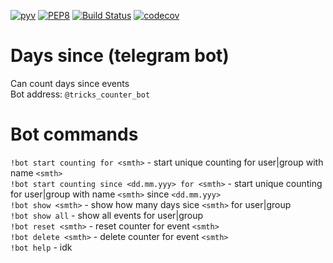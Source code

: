 [![pyv](https://img.shields.io/badge/python-3.6%2C%203.6--dev%2C%203.7--dev%2C%20nightly-blue.svg)]()
[![PEP8](https://img.shields.io/badge/code%20style-pep8-orange.svg)](https://www.python.org/dev/peps/pep-0008/)
[![Build Status](https://travis-ci.org/LuckyTea/Days_since_telegram_bot.svg?branch=master)](https://travis-ci.org/LuckyTea/Days_since_telegram_bot)
[![codecov](https://codecov.io/gh/LuckyTea/Days_since_telegram_bot/branch/master/graph/badge.svg)](https://codecov.io/gh/LuckyTea/Days_since_telegram_bot)
# Days since (telegram bot)
Can count days since events  
Bot address: `@tricks_counter_bot`

# Bot commands
`!bot start counting for <smth>` - start unique counting for user|group with name `<smth>`  
`!bot start counting since <dd.mm.yyy> for <smth>` - start unique counting for user|group with name `<smth>` since `<dd.mm.yyy>`  
`!bot show <smth>` - show how many days sice `<smth>` for user|group  
`!bot show all` - show all events for user|group  
`!bot reset <smth>` - reset counter for event `<smth>`  
`!bot delete <smth>` - delete counter for event `<smth>`  
`!bot help` - idk
